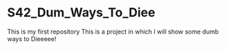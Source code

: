# S42_Dum_Ways_To_Diee
This is my first repository
This is a project in which I will show some dumb ways to Dieeeee!
